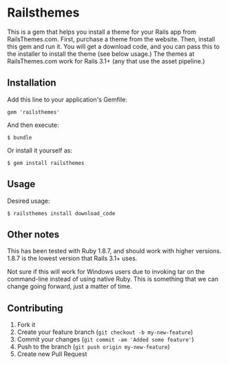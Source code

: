 # Railsthemes

This is a gem that helps you install a theme for your Rails app from RailsThemes.com. First, purchase a theme from the website. Then, install this gem and run it. You will get a download code, and you can pass this to the installer to install the theme (see below usage.) The themes at RailsThemes.com work for Rails 3.1+ (any that use the asset pipeline.)

## Installation

Add this line to your application's Gemfile:

    gem 'railsthemes'

And then execute:

    $ bundle

Or install it yourself as:

    $ gem install railsthemes

## Usage

Desired usage:

    $ railsthemes install download_code

## Other notes

This has been tested with Ruby 1.8.7, and should work with higher versions. 1.8.7 is the lowest version that Rails 3.1+ uses.

Not sure if this will work for Windows users due to invoking tar on the command-line instead of using native Ruby. This is something that we can change going forward, just a matter of time.

## Contributing

1. Fork it
2. Create your feature branch (`git checkout -b my-new-feature`)
3. Commit your changes (`git commit -am 'Added some feature'`)
4. Push to the branch (`git push origin my-new-feature`)
5. Create new Pull Request
